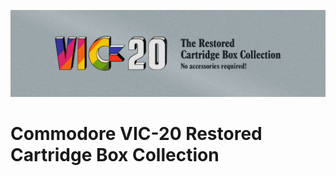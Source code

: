 ![Header](https://github.com/20GotoTen/Vic20CartBoxCollection/blob/main/assets/header.png "Commodore VIC-20 Restored Cartridge Box Collection")

# Commodore VIC-20 Restored Cartridge Box Collection


